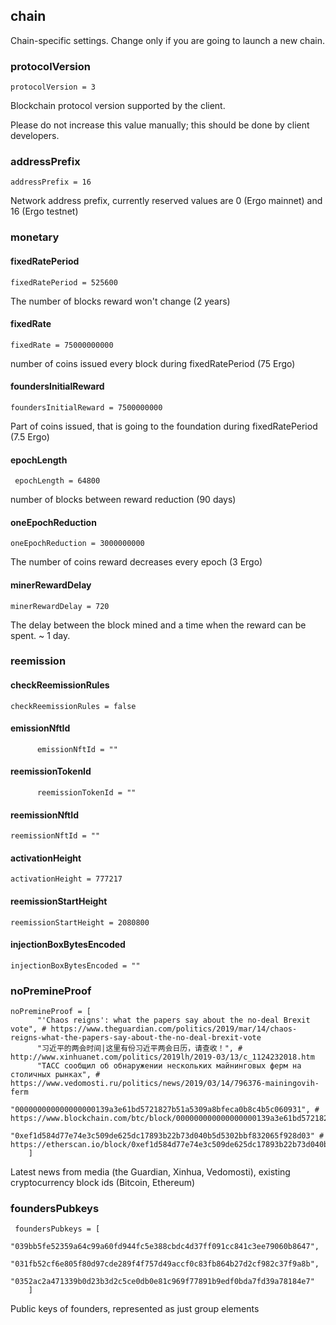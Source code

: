 
## chain 

Chain-specific settings. Change only if you are going to launch a new chain. 

### protocolVersion
```
protocolVersion = 3
```

Blockchain protocol version supported by the client.

Please do not increase this value manually; this should be done by client developers.

### addressPrefix 
```
addressPrefix = 16
```
Network address prefix, currently reserved values are 0 (Ergo mainnet) and 16 (Ergo testnet)

### monetary
#### fixedRatePeriod
```
fixedRatePeriod = 525600
```
The number of blocks reward won't change (2 years)

#### fixedRate
```
fixedRate = 75000000000
```
number of coins issued every block during fixedRatePeriod (75 Ergo)
#### foundersInitialReward
```
foundersInitialReward = 7500000000
```

Part of coins issued, that is going to the foundation during fixedRatePeriod (7.5 Ergo)


#### epochLength
```
 epochLength = 64800
```
number of blocks between reward reduction (90 days)

#### oneEpochReduction
```
oneEpochReduction = 3000000000
```

The number of coins reward decreases every epoch (3 Ergo)


#### minerRewardDelay
```
minerRewardDelay = 720
```
The delay between the block mined and a time when the reward can be spent. ~ 1 day.
### reemission
#### checkReemissionRules
```
checkReemissionRules = false
```
#### emissionNftId
```
      emissionNftId = ""
```
#### reemissionTokenId
```
      reemissionTokenId = ""
```
#### reemissionNftId
```
reemissionNftId = ""
```
#### activationHeight
```
activationHeight = 777217
```

#### reemissionStartHeight
```
reemissionStartHeight = 2080800
```
#### injectionBoxBytesEncoded
```
injectionBoxBytesEncoded = ""
```
### noPremineProof
```
noPremineProof = [
      "'Chaos reigns': what the papers say about the no-deal Brexit vote", # https://www.theguardian.com/politics/2019/mar/14/chaos-reigns-what-the-papers-say-about-the-no-deal-brexit-vote
      "习近平的两会时间|这里有份习近平两会日历，请查收！", # http://www.xinhuanet.com/politics/2019lh/2019-03/13/c_1124232018.htm
      "ТАСС сообщил об обнаружении нескольких майнинговых ферм на столичных рынках", # https://www.vedomosti.ru/politics/news/2019/03/14/796376-mainingovih-ferm
      "000000000000000000139a3e61bd5721827b51a5309a8bfeca0b8c4b5c060931", # https://www.blockchain.com/btc/block/000000000000000000139a3e61bd5721827b51a5309a8bfeca0b8c4b5c060931
      "0xef1d584d77e74e3c509de625dc17893b22b73d040b5d5302bbf832065f928d03" # https://etherscan.io/block/0xef1d584d77e74e3c509de625dc17893b22b73d040b5d5302bbf832065f928d03
    ]
```

Latest news from media (the Guardian, Xinhua, Vedomosti), existing cryptocurrency block ids (Bitcoin, Ethereum)


###  foundersPubkeys 
```
 foundersPubkeys = [
      "039bb5fe52359a64c99a60fd944fc5e388cbdc4d37ff091cc841c3ee79060b8647",
      "031fb52cf6e805f80d97cde289f4f757d49accf0c83fb864b27d2cf982c37f9a8b",
      "0352ac2a471339b0d23b3d2c5ce0db0e81c969f77891b9edf0bda7fd39a78184e7"
    ]
```

Public keys of founders, represented as just group elements
   

